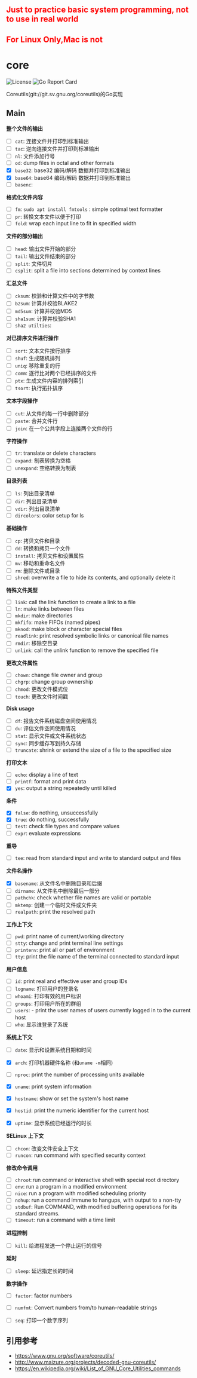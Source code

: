 
## <font color=red> Just to practice basic system programming, not to use in real world </font>

## <font color=red>For Linux Only,Mac is not</font>



# core


![License](https://img.shields.io/badge/license-GPL3.0-brightgreen.svg?style=flat-square)
![Go Report Card](https://goreportcard.com/badge/github.com/TaceyWong/core)

Coreutils(git://git.sv.gnu.org/coreutils)的Go实现



## Main

**整个文件的输出**

+ [ ] `cat`: 连接文件并打印到标准输出
+ [ ] `tac`: 逆向连接文件并打印到标准输出
+ [ ] `nl`:  文件添加行号
+ [ ] `od`: dump files in octal and other formats
+ [x] `base32`: base32 编码/解码 数据并打印到标准输出
+ [x] `base64`: base64 编码/解码 数据并打印到标准输出
+ [ ] `basenc`: 

**格式化文件内容**

+ [ ] `fm`: `sudo apt install fmtools` : simple optimal text formatter
+ [ ] `pr`: 转换文本文件以便于打印
+ [ ] `fold`: wrap each input line to fit in specified width

**文件的部分输出**

+ [ ] `head`: 输出文件开始的部分
+ [ ] `tail`: 输出文件结束的部分
+ [ ] `split`: 文件切片
+ [ ] `csplit`: split a file into sections determined by context lines

**汇总文件**

+ [ ] `cksum`: 校验和计算文件中的字节数
+ [ ] `b2sum`: 计算并校验BLAKE2
+ [ ] `md5sum`: 计算并校验MD5
+ [ ] `sha1sum`: 计算并校验SHA1
+ [ ] `sha2 utilties`:

**对已排序文件进行操作**

+ [ ] `sort`: 文本文件按行排序
+ [ ] `shuf`: 生成随机排列
+ [ ] `uniq`: 移除重复的行
+ [ ] `comm`: 逐行比对两个已经排序的文件
+ [ ] `ptx`: 生成文件内容的排列索引
+ [ ] `tsort`: 执行拓扑排序

**文本字段操作**

+ [ ] `cut`: 从文件的每一行中删除部分
+ [ ] `paste`: 合并文件行
+ [ ] `join`: 在一个公共字段上连接两个文件的行

**字符操作**

+ [ ] `tr`: translate or delete characters
+ [ ] `expand`: 制表转换为空格
+ [ ] `unexpand`:  空格转换为制表

**目录列表**

+ [ ] `ls`: 列出目录清单
+ [ ] `dir`: 列出目录清单
+ [ ] `vdir`:  列出目录清单
+ [ ] `dircolors`: color setup for ls

**基础操作**

+ [ ] `cp`: 拷贝文件和目录
+ [ ] `dd`: 转换和拷贝一个文件
+ [ ] `install`:  拷贝文件和设置属性
+ [ ] `mv`:  移动和重命名文件
+ [ ] `rm`: 删除文件或目录
+ [ ] `shred`:  overwrite a file to hide its contents, and optionally delete it

**特殊文件类型**

+ [ ] `link`: call the link function to create a link to a file
+ [ ] `ln`:  make links between files
+ [ ] `mkdir`:  make directories
+ [ ] `mkfifo`: make FIFOs (named pipes)
+ [ ] `mknod`:  make block or character special files
+ [ ] `readlink`: print resolved symbolic links or canonical file names
+ [ ] `rmdir`: 移除空目录
+ [ ] `unlink`: call the unlink function to remove the specified file

**更改文件属性**

+ [ ] `chown`: change file owner and group
+ [ ] `chgrp`: change group ownership
+ [ ] `chmod`:  更改文件模式位
+ [ ] `touch`: 更改文件时间戳

**Disk usage**

+ [ ] `df`: 报告文件系统磁盘空间使用情况
+ [ ] `du`:  评估文件空间使用情况
+ [ ] `stat`: 显示文件或文件系统状态
+ [ ] `sync`: 同步缓存写到持久存储
+ [ ] `truncate`: shrink or extend the size of a file to the specified size 

**打印文本**

+ [ ] `echo`:  display a line of text
+ [ ] `printf`: format and print data
+ [x] `yes`: output a string repeatedly until killed

**条件**

+ [x] `false`: do nothing, unsuccessfully
+ [x] `true`: do nothing, successfully
+ [ ] `test`:  check file types and compare values
+ [ ] `expr`:  evaluate expressions

**重导**

+ [ ] `tee`:  read from standard input and write to standard output and files

**文件名操作**

+ [x] `basename`: 从文件名中删除目录和后缀
+ [ ] `dirname`: 从文件名中删除最后一部分
+ [ ] `pathchk`: check whether file names are valid or portable
+ [ ] `mktemp`: 创建一个临时文件或文件夹
+ [ ] `realpath`: print the resolved path

**工作上下文**

+ [ ] `pwd`:  print name of current/working directory
+ [ ] `stty`:  change and print terminal line settings
+ [ ] `printenv`:  print all or part of environment
+ [ ] `tty`:  print the file name of the terminal connected to standard input

**用户信息**

+ [ ] `id`: print real and effective user and group IDs
+ [ ] `logname`: 打印用户的登录名
+ [ ] `whoami`:  打印有效的用户标识
+ [ ] `groups`: 打印用户所在的群组
+ [ ] `users`: - print the user names of users currently logged in to the current host
+ [ ] `who`: 显示谁登录了系统

**系统上下文**

+ [ ] `date`: 显示和设置系统日期和时间
+ [x] `arch`:  打印机器硬件名称 (和`uname -m`相同)
+ [ ] `nproc`: print the number of processing units available
+ [x] `uname`: print system information
+ [x] `hostname`: show or set the system's host name
+ [x] `hostid`:  print the numeric identifier for the current host
+ [x] `uptime`: 显示系统已经运行的时长


**SELinux 上下文**

+ [ ] `chcon`: 改变文件安全上下文
+ [ ] `runcon`: run command with specified security context

**修改命令调用**

+ [ ] `chroot`:run command or interactive shell with special root directory
+ [ ] `env`: run a program in a modified environment
+ [ ] `nice`: run a program with modified scheduling priority
+ [ ] `nohup`: run a command immune to hangups, with output to a non-tty
+ [ ] `stdbuf`: Run COMMAND, with modified buffering operations for its standard streams.
+ [ ] `timeout`:  run a command with a time limit

**进程控制**

+ [ ] `kill`: 给进程发送一个停止运行的信号

**延时**

+ [ ] `sleep`:  延迟指定长的时间


**数字操作**

+ [ ] `factor`: factor numbers 
+ [ ] `numfmt`: Convert numbers from/to human-readable strings
+ [ ] `seq`: 打印一个数字序列


## 引用参考

+ https://www.gnu.org/software/coreutils/
+ http://www.maizure.org/projects/decoded-gnu-coreutils/
+ https://en.wikipedia.org/wiki/List_of_GNU_Core_Utilities_commands




















































































